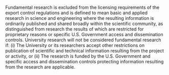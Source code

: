 Fundamental research is excluded from the licensing requirements of the export control regulations and is defined to mean basic and applied research in science and engineering where the resulting information is ordinarily published and shared broadly within the scientific community, as distinguished from research the results of which are restricted for proprietary reasons or specific U.S. Government access and dissemination controls. University research will not be considered fundamental research if: (i) The University or its researchers accept other restrictions on publication of scientific and technical information resulting from the project or activity, or (ii) The research is funded by the U.S. Government and specific access and dissemination controls protecting information resulting from the research are applicable.
